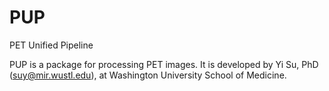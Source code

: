 PUP
===

PET Unified Pipeline

PUP is a package for processing PET images. It is developed by Yi Su, PhD (suy@mir.wustl.edu), at Washington University School of Medicine. 

